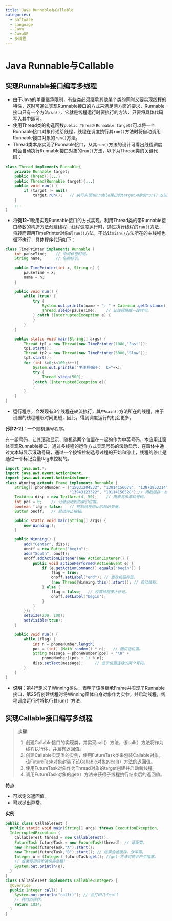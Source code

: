 ```yaml
---
title: Java Runnable与Callable
categories:
  - Software
  - Language
  - Java
  - JavaSE
  - 多线程
---
```

# Java Runnable与Callable

## 实现Runnable接口编写多线程

- 由于Java的单重继承限制，有些类必须继承其他某个类的同时又要实现线程的特性，这时可通过实现Runnable接口的方式来满足两方面的要求，Runnable接口只有一个方法`run()`，它就是线程运行时要执行的方法，只要将具体代码写入其中即可。
- 使用Thread类的构造函数`public Thread(Runnable target)`可以将一个Runnable接口对象传递给线程，线程在调度执行其`run()`方法时将自动调用Runnable接口对象的`run()`方法。
- Thread类本身实现了Runnable接口，从其`run()`方法的设计可看出线程调度时会自动执行Runnable接口对象的`run()`方法，以下为Thread类的关键代码：

```java
class Thread implements Runnable{
    private Runnable target;
    public Thread(){...}
    public Thread(Runnable target){...}
    public void run() {
        if (target != null)
            target.run();   // 执行实现Runnable接口的target对象的run(）方法。
    }
    ...
}
```

- 将**例12-1**改用实现Runnable接口的方式实现，利用Thread类的带Runnable接口参数的构造方法创建线程，线程调度运行时，通过执行线程的`run()`方法，将转而调用TimePrinter对象的`run()`方法，不妨让`mian()`方法所在的主线程也循环执行，具体程序代码如下：

```java
class TimePrinter implements Runnable {
    int pauseTime;    // 中间休息时间。
    String name;      // 名称标识。

    public TimePrinter(int x, String n) {
        pauseTime = x;
        name = n;
    }

    public void run() {
        while (true) {
            try {
                System.out.println(name + ": " + Calendar.getInstance().getTime());
                Thread.sleep(pauseTime);    // 让线程睡眠一段时间。
            } catch (InterruptedException e) {
            }
        }
    }

    public static void main(String[] args) {
        Thread tp1 = new Thread(new TimePrinter(1000,"Fast"));
        tp1.start();
        Thread tp2 = new Thread(new TimePrinter(3000,"Slow"));
        tp2.start();
        for (int k=0;k<100;k++){
            System.out.println("主线程循环：  k="+k);
            try {
                Thread.sleep(500);
            }catch (InterruptedException e){
            }
        }
    }
}
```

- 运行程序，会发现有3个线程在轮流执行，其中`main()`方法所在的线程，由于设置的线程睡眠时间更短，因此，得到调度运行的机会更多。

**[例12-2]**：一个随机选号程序。

有一组号码，让其滚动显示，随机选两个位置在一起的作为中奖号码，本应用让窗体实现Runnable接口，通过多线程的运作方式实现号码的滚动显示，在窗体中通过文本域显示滚动号码，通过一个按钮控制选号过程的开始和停止，线程的停止是通过一个标记变量flag来控制的。

```java
import java.awt.*;
import java.awt.event.ActionEvent;
import java.awt.event.ActionListener;
class Winning extends Frame implements Runnable {
    String[] phoneNumber = {"15031204532", "13014156678", "13870953214",
                            "13943123322", "18114156528"};// 用数组存一组号码。
    TextArea disp = new TextArea(4, 50);    // 用来显示滚动号码。
    int pos = 0;    // 记录滚动到的索引位置。
    boolean flag = false;   // 控制线程停止的标记变量。
    Button onoff;   // 启动停止按钮。

    public static void main(String[] args) {
        new Winning();
    }

    public Winning() {
        add("Center", disp);
        onoff = new Button("begin");
        add("South", onoff);
        onoff.addActionListener(new ActionListener() {
            public void actionPerformed(ActionEvent e) {
                if (e.getActionCommand().equals("begin")) {
                    flag = true;
                    onoff.setLabel("end"); // 更改按钮标签。
                    (new Thread(Winning.this)).start(); // 启动线程。
                } else {
                    flag = false;   // 设置线程停止标记。
                    onoff.setLabel("begin");
                }
            }
        });
        setSize(200, 100);
        setVisible(true);
    }

    public void run() {
        while (flag) {
            int n = phoneNumber.length;
            pos = (int) (Math.random() * n);   // 随机选位置。
            String message = phoneNumber[pos] + "\n" +
                phoneNumber[(pos + 1) % n];
            disp.setText(message);     // 显示位置连续的两个号码。
        }
    }
}
```

- **说明**：第4行定义了Winning类头，表明了该类继承Frame并实现了Runnable接口，第25行创建线程时将Winning窗体自身对象作为实参，并启动线程，线程调度运行时将执行其run(）方法。

## 实现Callable接口编写多线程

> **步骤**
>
> 1. 创建Callable接口的实现类，并实现call(）方法，该call(）方法将作为线程执行体，并且有返回值。
> 2. 创建Callable实现类的实例，使用FutureTask类来包装Callable对象，该FutureTask对象封装了该Callable对象的call(）方法的返回值。
> 3. 使用FutureTask对象作为Thread对象的target创建并启动新线程。
> 4. 调用FutureTask对象的get(）方法来获得子线程执行结束后的返回值。

**特点**

- 可以定义返回值。
- 可以抛出异常。

**实例**

```java
public class CallableTest {
  public static void main(String[] args) throws ExecutionException,
  InterruptedException {
    CallableTest thread = new CallableTest();
    FutureTask futureTask = new FutureTask(thread); // 适配类。
    new Thread(futureTask,"A").start();
    new Thread(futureTask,"B").start(); // 结果会被缓存，效率高。
    Integer o = (Integer) futureTask.get(); //get 方法可能会产生阻塞。
    // 或者使用异步通信来处理!
    System.out.println(o);
  }
}
class CallableTest implements Callable<Integer> {
  @Override
  public Integer call() {
    System.out.println("call()"); // 会打印几个call
    // 耗时的操作。
    return 1024;
  }
}
```
